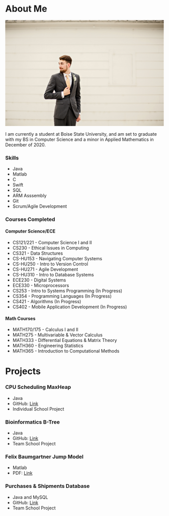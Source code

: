 # About Me

![Picture of Geoffrey](121.jpg)

I am currently a student at Boise State University, and am set to graduate with my BS in Computer Science and a minor in Applied Mathematics in December of 2020.

### Skills
* Java
* Matlab
* C
* Swift
* SQL
* ARM Asssembly
* Git
* Scrum/Agile Development

### Courses Completed
#### Computer Science/ECE
* CS121/221 - Computer Science I and II
* CS230 - Ethical Issues in Computing
* CS321 - Data Structures
* CS-HU153 - Navigating Computer Systems
* CS-HU250 - Intro to Version Control
* CS-HU271 - Agile Development
* CS-HU310 - Intro to Database Systems
* ECE230 - Digital Systems
* ECE330 - Microprocessors
* CS253 - Intro to Systems Programming (In Progress)
* CS354 - Programming Languages (In Progress)
* CS421 - Algorithms (In Progress)
* CS402 - Mobile Application Development (In Progress)

#### Math Courses
* MATH170/175 - Calculus I and II
* MATH275 - Multivariable & Vector Calculus
* MATH333 - Differential Equations & Matrix Theory
* MATH360 - Engineering Statistics
* MATH365 - Introduction to Computational Methods

# Projects

### CPU Scheduling MaxHeap
* Java
* GitHub: [Link](https://github.com/geoffreymeier/cs321-p2)
* Individual School Project

### Bioinformatics B-Tree
* Java
* GitHub: [Link](https://github.com/geoffreymeier/cs321)
* Team School Project

### Felix Baumgartner Jump Model
* Matlab
* PDF: [Link](Meier%20-%20MATH365%20Final%20Project.pdf)

### Purchases & Shipments Database
* Java and MySQL
* GitHub: [Link](https://github.com/geoffreymeier/cshu310)
* Team School Project
